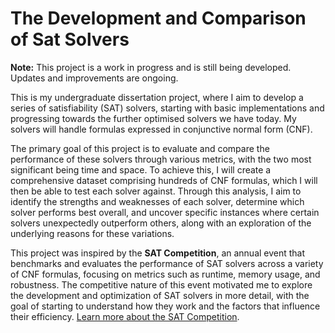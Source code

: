 # The Development and Comparison of Sat Solvers
**Note:** This project is a work in progress and is still being developed. Updates and improvements are ongoing.

This is my undergraduate dissertation project, where I aim to develop a series of satisfiability (SAT) solvers, starting with basic implementations and progressing towards the further optimised solvers we have today. My solvers will handle formulas expressed in conjunctive normal form (CNF).

The primary goal of this project is to evaluate and compare the performance of these solvers through various metrics, with the two most significant being time and space. To achieve this, I will create a comprehensive dataset comprising hundreds of CNF formulas, which I will then be able to test each solver against. Through this analysis, I aim to identify the strengths and weaknesses of each solver, determine which solver performs best overall, and uncover specific instances where certain solvers unexpectedly outperform others, along with an exploration of the underlying reasons for these variations.

This project was inspired by the **SAT Competition**, an annual event that benchmarks and evaluates the performance of SAT solvers across a variety of CNF formulas, focusing on metrics such as runtime, memory usage, and robustness. The competitive nature of this event motivated me to explore the development and optimization of SAT solvers in more detail, with the goal of starting to understand how they work and the factors that influence their efficiency. [Learn more about the SAT Competition](https://www.satcompetition.org/).

